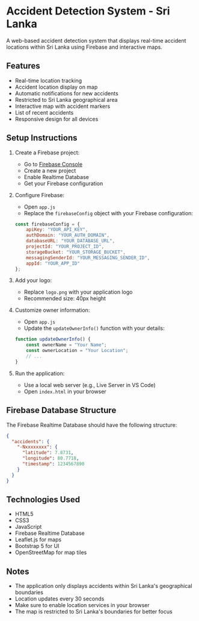 # Accident Detection System - Sri Lanka

A web-based accident detection system that displays real-time accident locations within Sri Lanka using Firebase and interactive maps.

## Features

- Real-time location tracking
- Accident location display on map
- Automatic notifications for new accidents
- Restricted to Sri Lanka geographical area
- Interactive map with accident markers
- List of recent accidents
- Responsive design for all devices

## Setup Instructions

1. Create a Firebase project:
   - Go to [Firebase Console](https://console.firebase.google.com/)
   - Create a new project
   - Enable Realtime Database
   - Get your Firebase configuration

2. Configure Firebase:
   - Open `app.js`
   - Replace the `firebaseConfig` object with your Firebase configuration:
   ```javascript
   const firebaseConfig = {
       apiKey: "YOUR_API_KEY",
       authDomain: "YOUR_AUTH_DOMAIN",
       databaseURL: "YOUR_DATABASE_URL",
       projectId: "YOUR_PROJECT_ID",
       storageBucket: "YOUR_STORAGE_BUCKET",
       messagingSenderId: "YOUR_MESSAGING_SENDER_ID",
       appId: "YOUR_APP_ID"
   };
   ```

3. Add your logo:
   - Replace `logo.png` with your application logo
   - Recommended size: 40px height

4. Customize owner information:
   - Open `app.js`
   - Update the `updateOwnerInfo()` function with your details:
   ```javascript
   function updateOwnerInfo() {
       const ownerName = "Your Name";
       const ownerLocation = "Your Location";
       // ...
   }
   ```

5. Run the application:
   - Use a local web server (e.g., Live Server in VS Code)
   - Open `index.html` in your browser

## Firebase Database Structure

The Firebase Realtime Database should have the following structure:

```json
{
  "accidents": {
    "-Nxxxxxxxx": {
      "latitude": 7.8731,
      "longitude": 80.7718,
      "timestamp": 1234567890
    }
  }
}
```

## Technologies Used

- HTML5
- CSS3
- JavaScript
- Firebase Realtime Database
- Leaflet.js for maps
- Bootstrap 5 for UI
- OpenStreetMap for map tiles

## Notes

- The application only displays accidents within Sri Lanka's geographical boundaries
- Location updates every 30 seconds
- Make sure to enable location services in your browser
- The map is restricted to Sri Lanka's boundaries for better focus 